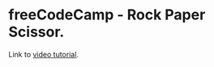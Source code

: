 # freeCodeCamp - Rock Paper Scissor.

Link to [video tutorial](https://www.youtube.com/watch?v=jaVNP3nIAv0).